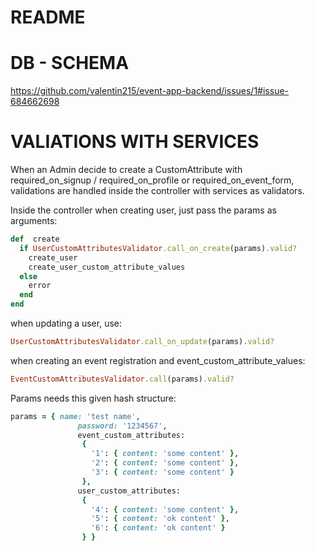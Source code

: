 # README

# DB - SCHEMA

https://github.com/valentin215/event-app-backend/issues/1#issue-684662698

# VALIATIONS WITH SERVICES

When an Admin decide to create a CustomAttribute with required_on_signup / required_on_profile or required_on_event_form, validations are handled inside the controller with services as validators.

Inside the controller when creating user, just pass the params as arguments:

```ruby
def  create
  if UserCustomAttributesValidator.call_on_create(params).valid?
    create_user
    create_user_custom_attribute_values
  else
    error
  end 
end 
```

when updating a user, use:

```ruby
UserCustomAttributesValidator.call_on_update(params).valid?
```

when creating an event registration and event_custom_attribute_values:

```ruby
EventCustomAttributesValidator.call(params).valid?
```

Params needs this given hash structure:

```ruby
params = { name: 'test name',
               password: '1234567',
               event_custom_attributes:
                {
                  '1': { content: 'some content' },
                  '2': { content: 'some content' },
                  '3': { content: 'some content' }
                },
               user_custom_attributes:
                {
                  '4': { content: 'some content' },
                  '5': { content: 'ok content' },
                  '6': { content: 'ok content' }
                } }
```
                



# 
